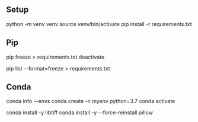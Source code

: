 ## Setup

python -m venv venv
source venv/bin/activate
pip install -r requirements.txt

## Pip

pip freeze > requirements.txt
deactivate

pip list --format=freeze > requirements.txt

## Conda

conda info --envs
conda create -n myenv python=3.7
conda activate

conda install -y libtiff
conda install -y --force-reinstall pillow
